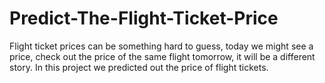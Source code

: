 # Predict-The-Flight-Ticket-Price
Flight ticket prices can be something hard to guess, today we might see a price, check out the price of the same flight tomorrow, it will be a different story. In this project we predicted out the price of flight tickets.
